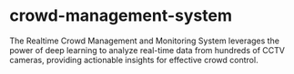 # crowd-management-system
The Realtime Crowd Management and Monitoring System leverages the power of deep learning to analyze real-time data from hundreds of CCTV cameras, providing actionable insights for effective crowd control.
